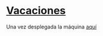 # [Vacaciones](https://dockerlabs.es/)

Una vez desplegada la máquina [aquí](chrome-extension://oemmndcbldboiebfnladdacbdfmadadm/https://dockerlabs.es/assets/instrucciones_de_uso.pdf)


